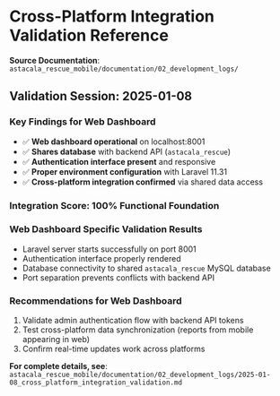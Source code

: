 # Cross-Platform Integration Validation Reference

**Source Documentation**: `astacala_rescue_mobile/documentation/02_development_logs/`

## Validation Session: 2025-01-08

### Key Findings for Web Dashboard  
- ✅ **Web dashboard operational** on localhost:8001
- ✅ **Shares database** with backend API (`astacala_rescue`)
- ✅ **Authentication interface present** and responsive
- ✅ **Proper environment configuration** with Laravel 11.31
- ✅ **Cross-platform integration confirmed** via shared data access

### Integration Score: 100% Functional Foundation

### Web Dashboard Specific Validation Results
- Laravel server starts successfully on port 8001
- Authentication interface properly rendered
- Database connectivity to shared `astacala_rescue` MySQL database
- Port separation prevents conflicts with backend API

### Recommendations for Web Dashboard
1. Validate admin authentication flow with backend API tokens
2. Test cross-platform data synchronization (reports from mobile appearing in web)
3. Confirm real-time updates work across platforms

**For complete details, see**: `astacala_rescue_mobile/documentation/02_development_logs/2025-01-08_cross_platform_integration_validation.md`
